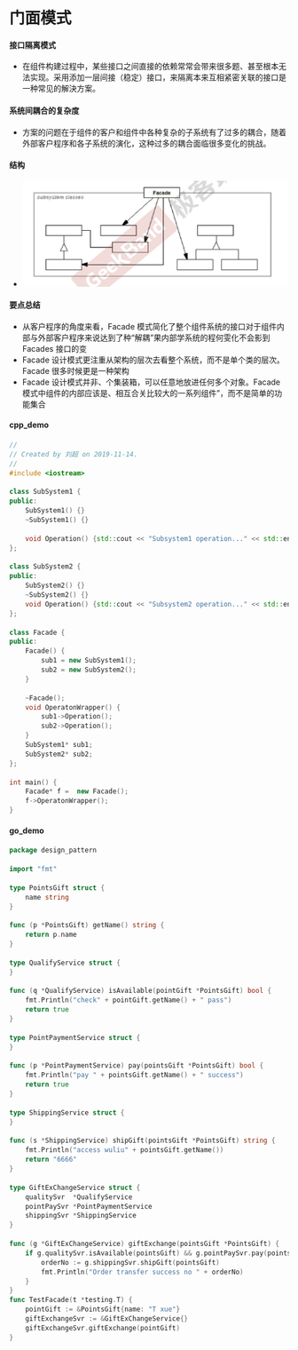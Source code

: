 # 门面模式

#### 接口隔离模式
* 在组件构建过程中，某些接口之间直接的依赖常常会带来很多题、甚至根本无法实现。采用添加一层间接（稳定）接口，来隔离本来互相紧密关联的接口是一种常见的解決方案。

#### 系统间耦合的复杂度
* 方案的问题在于组件的客户和组件中各种复杂的子系统有了过多的耦合，随着外部客户程序和各子系统的演化，这种过多的耦合面临很多变化的挑战。

#### 结构
* ![-w739](media/15736874304748/15736882974664.jpg)


#### 要点总结
* 从客户程序的角度来看，Facade 模式简化了整个组件系统的接口对于组件内部与外部客户程序来说达到了种“解耦”果内部学系统的程何雯化不会影到 Facades 接口的变
* Facade 设计模式更注重从架构的层次去看整个系统，而不是单个类的层次。Facade 很多时候更是一种架构
* Facade 设计模式并非、个集装箱，可以任意地放进任何多个对象。Facade 模式中组件的内部应该是、相互合关比较大的一系列组件”，而不是简单的功能集合

#### cpp_demo
```C++
//
// Created by 刘超 on 2019-11-14.
//
#include <iostream>

class SubSystem1 {
public:
    SubSystem1() {}
    ~SubSystem1() {}

    void Operation() {std::cout << "Subsystem1 operation..." << std::endl;}
};

class SubSystem2 {
public:
    SubSystem2() {}
    ~SubSystem2() {}
    void Operation() {std::cout << "Subsystem2 operation..." << std::endl;}
};

class Facade {
public:
    Facade() {
        sub1 = new SubSystem1();
        sub2 = new SubSystem2();
    }

    ~Facade();
    void OperatonWrapper() {
        sub1->Operation();
        sub2->Operation();
    }
    SubSystem1* sub1;
    SubSystem2* sub2;
};

int main() {
    Facade* f =  new Facade();
    f->OperatonWrapper();
}
```

#### go_demo
```go
package design_pattern

import "fmt"

type PointsGift struct {
	name string
}

func (p *PointsGift) getName() string {
	return p.name
}

type QualifyService struct {
}

func (q *QualifyService) isAvailable(pointGift *PointsGift) bool {
	fmt.Println("check" + pointGift.getName() + " pass")
	return true
}

type PointPaymentService struct {
}

func (p *PointPaymentService) pay(pointsGift *PointsGift) bool {
	fmt.Println("pay " + pointsGift.getName() + " success")
	return true
}

type ShippingService struct {
}

func (s *ShippingService) shipGift(pointsGift *PointsGift) string {
	fmt.Println("access wuliu" + pointsGift.getName())
	return "6666"
}

type GiftExChangeService struct {
	qualitySvr  *QualifyService
	pointPaySvr *PointPaymentService
	shippingSvr *ShippingService
}

func (g *GiftExChangeService) giftExchange(pointsGift *PointsGift) {
	if g.qualitySvr.isAvailable(pointsGift) && g.pointPaySvr.pay(pointsGift) {
		orderNo := g.shippingSvr.shipGift(pointsGift)
		fmt.Println("Order transfer success no " + orderNo)
	}
}
func TestFacade(t *testing.T) {
	pointGift := &PointsGift{name: "T xue"}
	giftExchangeSvr := &GiftExChangeService{}
	giftExchangeSvr.giftExchange(pointGift)
}

```